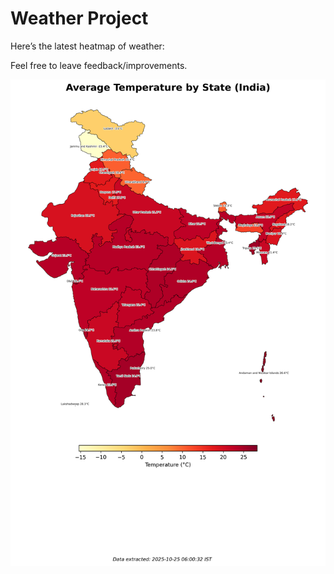 # Weather Project

Here’s the latest heatmap of weather:

Feel free to leave feedback/improvements.

![India Heatmap](docs/assets/india_heatmap.png?v=FC1A2B)
